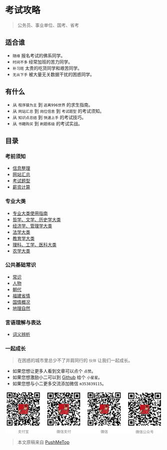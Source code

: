 # 考试攻略

> 公务员、事业单位、国考、省考

## 适合谁

* `随缘` 报名考试的佛系同学。
* `时间不多` 经常加班的苦力同学。
* `补习班` 太贵的吃货同学和艰苦同学。
* `无从下手` 被大量无关数据干扰的困惑同学。

## 有什么

* 从 `程序猿为主` 到 `逃离996世界` 的求生指南。
* 从 `网站汇总` 到 `岗位信息` 到 `考试题型` 的考试须知。
* 从 `知识点总结` 到 `快速上手` 的考试技巧。
* 从 `书籍购买` 到 `刷题练级` 的考试实战。

## 目录

### 考前须知

* [信息整理](/posts/考前须知/信息整理.md)
* [网站汇总](/posts/考前须知/网站汇总.md)
* [考试题型](/posts/考前须知/考试题型.md)
* [薪资计算](/posts/考前须知/薪资计算.md)

### 专业大类

* [专业大类使用指南](/posts/专业大类/专业大类使用指南.md)
* [哲学、文学、历史学大类](/posts/专业大类/哲学、文学、历史学大类.md)
* [经济学、管理学大类](/posts/专业大类/经济学、管理学大类.md)
* [法学大类](/posts/专业大类/法学大类.md)
* [教育学大类](/posts/专业大类/教育学大类.md)
* [理科、工学、医科大类](/posts/专业大类/理科、工学、医科大类.md)
* [农学大类](/posts/专业大类/农学大类.md)

### 公共基础常识

* [常识](/posts/公共基础知识/常识.md)
* [人物](/posts/公共基础知识/人物.md)
* [朝代](/posts/公共基础知识/朝代.md)
* [福建省情](/posts/公共基础知识/福建省情.md)
* [国情概况](/posts/公共基础知识/国情概况.md)
* [地理自然](/posts/公共基础知识/地理自然.md)

### 言语理解与表达

* [词义辨析](/posts/言语理解与表达/词义辨析.md)

### 一起成长

> 在困惑的城市里总少不了并肩同行的 `伙伴` 让我们一起成长。

* 如果您想让更多人看到文章可以点个 `点赞`。
* 如果您想激励小二可以到 [Github](https://github.com/pushmetop/civil-service-exam) 给个 `小星星`。
* 如果您想与小二更多交流添加微信 `m353839115`。

![捐助与联系](https://raw.githubusercontent.com/pushmetop/resource/master/donate/donate.png)

> 本文原稿来自 [PushMeTop](https://github.com/pushmetop/civil-service-exam)
